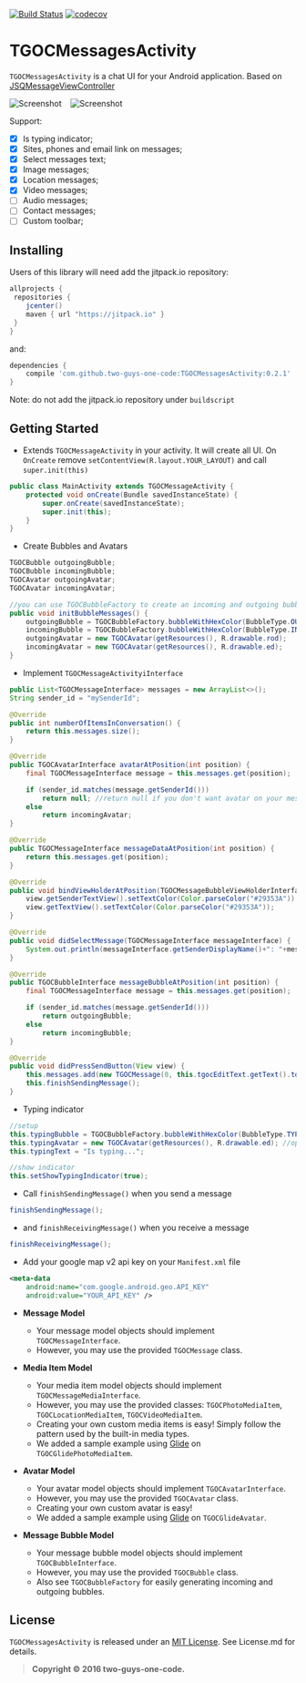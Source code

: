 [![Build Status](https://travis-ci.org/two-guys-one-code/TGOCMessagesActivity.svg?branch=master)](https://travis-ci.org/two-guys-one-code/TGOCMessagesActivity)
[![codecov](https://codecov.io/gh/two-guys-one-code/TGOCMessagesActivity/branch/master/graph/badge.svg)](https://codecov.io/gh/two-guys-one-code/TGOCMessagesActivity)


# TGOCMessagesActivity

`TGOCMessagesActivity` is a chat UI for your Android application. Based on [JSQMessageViewController][jsq]

![Screenshot][img0] &nbsp;&nbsp; ![Screenshot][img1] &nbsp;&nbsp;

Support:

- [x] Is typing indicator;
- [x] Sites, phones and email link on messages;
- [x] Select messages text;
- [x] Image messages;
- [x] Location messages;
- [X] Video messages;
- [ ] Audio messages;
- [ ] Contact messages;
- [ ] Custom toolbar;

## Installing

Users of this library will need add the jitpack.io repository:

```gradle
allprojects {
 repositories {
    jcenter()
    maven { url "https://jitpack.io" }
 }
}
```

and:

```gradle
dependencies {
    compile 'com.github.two-guys-one-code:TGOCMessagesActivity:0.2.1'
}
```

Note: do not add the jitpack.io repository under `buildscript` 

## Getting Started

* Extends `TGOCMessageActivity` in your activity. It will create all UI. On `OnCreate` remove `setContentView(R.layout.YOUR_LAYOUT)` and call `super.init(this)`

```java
public class MainActivity extends TGOCMessageActivity {
    protected void onCreate(Bundle savedInstanceState) {
        super.onCreate(savedInstanceState);
        super.init(this);
    }
}
```

* Create Bubbles and Avatars

```java
TGOCBubble outgoingBubble;
TGOCBubble incomingBubble;
TGOCAvatar outgoingAvatar;
TGOCAvatar incomingAvatar;

//you can use TGOCBubbleFactory to create an incoming and outgoing bubble
public void initBubbleMessages() {
    outgoingBubble = TGOCBubbleFactory.bubbleWithHexColor(BubbleType.OUTGOING, "#C7D6DA");
    incomingBubble = TGOCBubbleFactory.bubbleWithHexColor(BubbleType.INCOMING, "#FAFFFF");
    outgoingAvatar = new TGOCAvatar(getResources(), R.drawable.rod);
    incomingAvatar = new TGOCAvatar(getResources(), R.drawable.ed);
}

```

* Implement `TGOCMessageActivityiInterface`

```java
public List<TGOCMessageInterface> messages = new ArrayList<>();
String sender_id = "mySenderId";

@Override
public int numberOfItemsInConversation() {
    return this.messages.size();
}

@Override
public TGOCAvatarInterface avatarAtPosition(int position) {
    final TGOCMessageInterface message = this.messages.get(position);

    if (sender_id.matches(message.getSenderId()))
        return null; //return null if you don't want avatar on your messages
    else
        return incomingAvatar;
}

@Override
public TGOCMessageInterface messageDataAtPosition(int position) {
    return this.messages.get(position);
}

@Override
public void bindViewHolderAtPosition(TGOCMessageBubbleViewHolderInterface view, int position) {
    view.getSenderTextView().setTextColor(Color.parseColor("#29353A"));
    view.getTextView().setTextColor(Color.parseColor("#29353A"));
}

@Override
public void didSelectMessage(TGOCMessageInterface messageInterface) {
    System.out.println(messageInterface.getSenderDisplayName()+": "+messageInterface.toString()); //called when user click on media messages
}

@Override
public TGOCBubbleInterface messageBubbleAtPosition(int position) {
    final TGOCMessageInterface message = this.messages.get(position);

    if (sender_id.matches(message.getSenderId()))
        return outgoingBubble;
    else
        return incomingBubble;
}

@Override
public void didPressSendButton(View view) {
    this.messages.add(new TGOCMessage(0, this.tgocEditText.getText().toString(), "Rodrigo"));
    this.finishSendingMessage();
}
```
* Typing indicator
```java
//setup
this.typingBubble = TGOCBubbleFactory.bubbleWithHexColor(BubbleType.TYPING, "#FAFFFF");
this.typingAvatar = new TGOCAvatar(getResources(), R.drawable.ed); //optional
this.typingText = "Is typing...";
```

```java
//show indicator
this.setShowTypingIndicator(true);
```

* Call `finishSendingMessage()` when you send a message 
```java
finishSendingMessage();
```

* and `finishReceivingMessage()` when you receive a message
```java
finishReceivingMessage();
```

* Add your google map v2 api key on your `Manifest.xml` file 

```xml
<meta-data
    android:name="com.google.android.geo.API_KEY"
    android:value="YOUR_API_KEY" />
```

* **Message Model**
  * Your message model objects should implement `TGOCMessageInterface`.
  * However, you may use the provided `TGOCMessage` class.

* **Media Item Model**
  * Your media item model objects should implement `TGOCMessageMediaInterface`.
  * However, you may use the provided classes: `TGOCPhotoMediaItem`, `TGOCLocationMediaItem`, `TGOCVideoMediaItem`.
  * Creating your own custom media items is easy! Simply follow the pattern used by the built-in media types.
  * We added a sample example using [Glide][glide] on `TGOCGlidePhotoMediaItem`.
  
* **Avatar Model**
  * Your avatar model objects should implement `TGOCAvatarInterface`.
  * However, you may use the provided `TGOCAvatar` class.
  * Creating your own custom avatar is easy!
  * We added a sample example using [Glide][glide] on `TGOCGlideAvatar`.

* **Message Bubble Model**
  * Your message bubble model objects should implement `TGOCBubbleInterface`.
  * However, you may use the provided `TGOCBubble` class.
  * Also see `TGOCBubbleFactory` for easily generating incoming and outgoing bubbles.
  
## License

`TGOCMessagesActivity` is released under an [MIT License][mit]. See License.md for details.

>**Copyright &copy; 2016 two-guys-one-code.**

[jsq]:http://www.jessesquires.com/JSQMessagesViewController/
[glide]:https://github.com/bumptech/glide
[mit]:http://opensource.org/licenses/MIT
[img0]:https://github.com/two-guys-one-code/TGOCMessagesActivity/blob/master/Screenshots/screenshot0.png
[img1]:https://github.com/two-guys-one-code/TGOCMessagesActivity/blob/master/Screenshots/screenshot1.png
